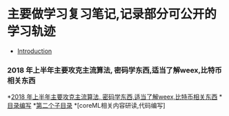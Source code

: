 # 主要做学习复习笔记,记录部分可公开的学习轨迹

* [Introduction](README.md)

### 2018 年上半年主要攻克主流算法, 密码学东西,适当了解weex,比特币相关东西
*[2018 年上半年主要攻克主流算法, 密码学东西,适当了解weex,比特币相关东西](part1/README.md)
*[目录编写](part1/README.md#编写)
*[第二个子目录](part1/README.md#第二个子目录)
*[coreML相关内容研读,代码编写]
